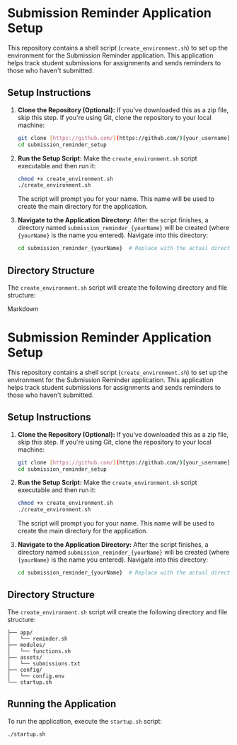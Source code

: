 # Submission Reminder Application Setup

This repository contains a shell script (`create_environment.sh`) to set up the environment for the Submission Reminder application. This application helps track student submissions for assignments and sends reminders to those who haven't submitted.

## Setup Instructions

1.  **Clone the Repository (Optional):** If you've downloaded this as a zip file, skip this step. If you're using Git, clone the repository to your local machine:

    ```bash
    git clone [https://github.com/](https://github.com/)[your_username]/submission_reminder_setup.git  # Replace with your repo URL
    cd submission_reminder_setup
    ```

2.  **Run the Setup Script:** Make the `create_environment.sh` script executable and then run it:

    ```bash
    chmod +x create_environment.sh
    ./create_environment.sh
    ```

    The script will prompt you for your name. This name will be used to create the main directory for the application.

3.  **Navigate to the Application Directory:** After the script finishes, a directory named `submission_reminder_{yourName}` will be created (where `{yourName}` is the name you entered). Navigate into this directory:

    ```bash
    cd submission_reminder_{yourName}  # Replace with the actual directory name
    ```

## Directory Structure

The `create_environment.sh` script will create the following directory and file structure:

Markdown

# Submission Reminder Application Setup

This repository contains a shell script (`create_environment.sh`) to set up the environment for the Submission Reminder application. This application helps track student submissions for assignments and sends reminders to those who haven't submitted.

## Setup Instructions

1.  **Clone the Repository (Optional):** If you've downloaded this as a zip file, skip this step. If you're using Git, clone the repository to your local machine:

    ```bash
    git clone [https://github.com/](https://github.com/)[your_username]/submission_reminder_setup.git  # Replace with your repo URL
    cd submission_reminder_setup
    ```

2.  **Run the Setup Script:** Make the `create_environment.sh` script executable and then run it:

    ```bash
    chmod +x create_environment.sh
    ./create_environment.sh
    ```

    The script will prompt you for your name. This name will be used to create the main directory for the application.

3.  **Navigate to the Application Directory:** After the script finishes, a directory named `submission_reminder_{yourName}` will be created (where `{yourName}` is the name you entered). Navigate into this directory:

    ```bash
    cd submission_reminder_{yourName}  # Replace with the actual directory name
    ```

## Directory Structure

The `create_environment.sh` script will create the following directory and file structure:

````submission_reminder_{yourName}/
├── app/
│   └── reminder.sh
├── modules/
│   └── functions.sh
├── assets/
│   └── submissions.txt
├── config/
│   └── config.env
└── startup.sh
````
## Running the Application

To run the application, execute the `startup.sh` script:

```bash
./startup.sh
